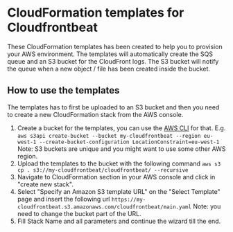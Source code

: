 # CloudFormation templates for Cloudfrontbeat

These CloudFormation templates has been created to help you to provision your AWS environment. The templates will automatically create the SQS queue and an S3 bucket for the CloudFront logs. The S3 bucket will notify the queue when a new object / file has been created inside the bucket.

## How to use the templates

The templates has to first be uploaded to an S3 bucket and then you need to create a new CloudFormation stack from the AWS console.

1. Create a bucket for the templates, you can use the [AWS CLI](https://aws.amazon.com/cli/) for that. E.g. `aws s3api create-bucket --bucket my-cloudfrontbeat --region eu-west-1 --create-bucket-configuration LocationConstraint=eu-west-1` Note: S3 buckets are unique and you might want to use some other AWS region.
2. Upload the templates to the bucket with the following command `aws s3 cp . s3://my-cloudfrontbeat/cloudfrontbeat/ --recursive`
3. Navigate to CloudFormation section in your AWS console and click in "create new stack".
4. Select "Specify an Amazon S3 template URL" on the "Select Template" page and insert the following url `https://my-cloudfrontbeat.s3.amazonaws.com/cloudfrontbeat/main.yaml` Note: you need to change the bucket part of the URL.
5. Fill Stack Name and all parameters and continue the wizard till the end.
